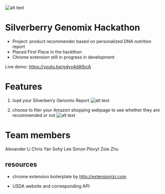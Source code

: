 ![alt text](https://github.com/dlthdlth/silverberry_genomix_hackathon/blob/master/logo%20c.png)

# Silverberry Genomix Hackathon

- Project: product recommender based on personalized DNA nutrition report
- Placed First Place in the hackthon 
- Chrome extension still in progress in development 

Live demo: https://youtu.be/gdyy4dAfbcA 


# Features 

1) load your Silverberry Genomix Report
![alt text](https://github.com/dlthdlth/silverberry_genomix_hackathon/blob/master/image1.png) 

2) choose to filer your Amazon shopping webpage to see whether they are recommended or not 
![alt text](https://github.com/dlthdlth/silverberry_genomix_hackathon/blob/master/image3.png)


# Team members 

Alexander Li
Chris Yan
Sohy Lee
Simon Plovyt
Zoie Zhu 

## resources 

- chrome extension boilerplate by http://extensionizr.com 

- USDA website and corresponding API
